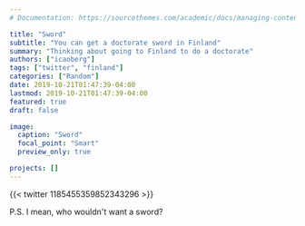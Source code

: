 ```yaml
---
# Documentation: https://sourcethemes.com/academic/docs/managing-content/

title: "Sword"
subtitle: "You can get a doctorate sword in Finland"
summary: "Thinking about going to Finland to do a doctorate"
authors: ["icaoberg"]
tags: ["twitter", "finland"]
categories: ["Random"]
date: 2019-10-21T01:47:39-04:00
lastmod: 2019-10-21T01:47:39-04:00
featured: true
draft: false

image:
  caption: "Sword"
  focal_point: "Smart"
  preview_only: true

projects: []
---
```


{{< twitter 1185455359852343296 >}}

P.S. I mean, who wouldn't want a sword?

